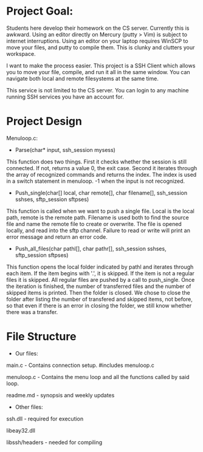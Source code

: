 # Project Goal:

Students here develop their homework on the CS server.  Currently this is awkward.  Using an editor directly on Mercury (putty > Vim) is subject to internet interruptions.  Using an editor on your laptop requires WinSCP to move your files, and putty to compile them.  This is clunky and clutters your workspace.

I want to make the process easier.  This project is a SSH Client which allows you to move your file, compile, and run it all in the same window.  You can navigate both local and remote filesystems at the same time.

This service is not limited to the CS server.  You can login to any machine running SSH services you have an account for.

# Project Design



Menuloop.c:

- Parse(char* input, ssh_session mysess)

This function does two things.  First it checks whether the session is still connected.  If not, returns a value 0, the exit case.
Second it iterates through the array of recognized commands and returns the index.  The index is used in a switch statement in menuloop.  -1 when the input is not recognized.

- Push_single(char[] local, char remote[], char filename[], ssh_session sshses, sftp_session sftpses)

This function is called when we want to push a single file.  Local is the local path, remote is the remote path.  Filename is used both to find the source file and name the remote file to create or overwrite.  The file is opened locally, and read into the sftp channel.  Failure to read or write will print an error message and return an error code.

- Push_all_files(char pathl[], char pathr[], ssh_session sshses, sftp_session sftpses)

This function opens the local folder indicated by pathl and iterates through each item.  If the item begins with '.', it is skipped.
If the item is not a regular files it is skipped.  All regular files are pushed by a call to push_single.  Once the iteration is finished, the number of transferred files and the number of skipped items is printed.  Then the folder is closed.  We chose to close the folder after listing the number of transfered and skipped items, not before, so that even if there is an error in closing the folder, we still know whether there was a transfer.



# File Structure

- Our files:

main.c - Contains connection setup.  #includes menuloop.c

menuloop.c - Contains the menu loop and all the functions called by said loop.

readme.md - synopsis and weekly updates

- Other files:

ssh.dll - required for execution

libeay32.dll

libssh/headers - needed for compiling
